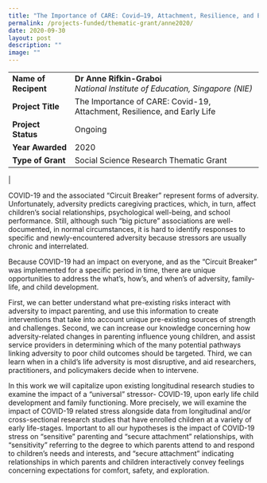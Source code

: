 ```yaml
---
title: "The Importance of CARE: Covid–19, Attachment, Resilience, and Early Life"
permalink: /projects-funded/thematic-grant/anne2020/
date: 2020-09-30
layout: post
description: ""
image: ""
---
```



|  |  |
|---|---|
| **Name of Recipent** | **Dr Anne Rifkin-Graboi**<br>_National Institute of Education, Singapore (NIE)_ |
| **Project Title** | The Importance of CARE: Covid-19, Attachment, Resilience, and Early Life |
| **Project Status** | Ongoing |
| **Year Awarded** | 2020 |
| **Type of Grant** | Social Science Research Thematic Grant |
|

COVID-19 and the associated “Circuit Breaker” represent forms of adversity. Unfortunately, adversity predicts caregiving practices, which, in turn, affect children’s social relationships, psychological well-being, and school performance. Still, although such “big picture” associations are well-documented, in normal circumstances, it is hard to identify responses to specific and newly-encountered adversity because stressors are usually chronic and interrelated.

Because COVID-19 had an impact on everyone, and as the “Circuit Breaker” was implemented for a specific period in time, there are unique opportunities to address the what’s, how’s, and when’s of adversity, family-life, and child development.

First, we can better understand what pre-existing risks interact with adversity to impact parenting, and use this information to create interventions that take into account unique pre-existing sources of strength and challenges. Second, we can increase our knowledge concerning how adversity-related changes in parenting influence young children, and assist service providers in determining which of the many potential pathways linking adversity to poor child outcomes should be targeted. Third, we can learn when in a child’s life adversity is most disruptive, and aid researchers, practitioners, and policymakers decide when to intervene.

In this work we will capitalize upon existing longitudinal research studies to examine the impact of a “universal” stressor- COVID-19, upon early life child development and family functioning. More precisely, we will examine the impact of COVID-19 related stress alongside data from longitudinal and/or cross-sectional research studies that have enrolled children at a variety of early life-stages. Important to all our hypotheses is the impact of COVID-19 stress on “sensitive” parenting and “secure attachment” relationships, with “sensitivity” referring to the degree to which parents attend to and respond to children’s needs and interests, and “secure attachment” indicating relationships in which parents and children interactively convey feelings concerning expectations for comfort, safety, and exploration.